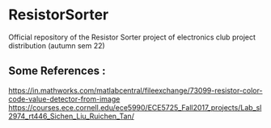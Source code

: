 # ResistorSorter
Official repository of the Resistor Sorter project of electronics club project distribution (autumn sem 22)

## Some References : 
https://in.mathworks.com/matlabcentral/fileexchange/73099-resistor-color-code-value-detector-from-image
https://courses.ece.cornell.edu/ece5990/ECE5725_Fall2017_projects/Lab_sl2974_rt446_Sichen_Liu_Ruichen_Tan/
